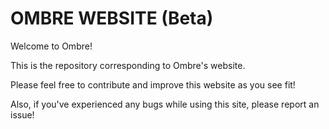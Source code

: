 # OMBRE WEBSITE (Beta)

Welcome to Ombre!

This is the repository corresponding to Ombre's website.

Please feel free to contribute and improve this website as you see fit!

Also, if you've experienced any bugs while using this site, please report an issue!
